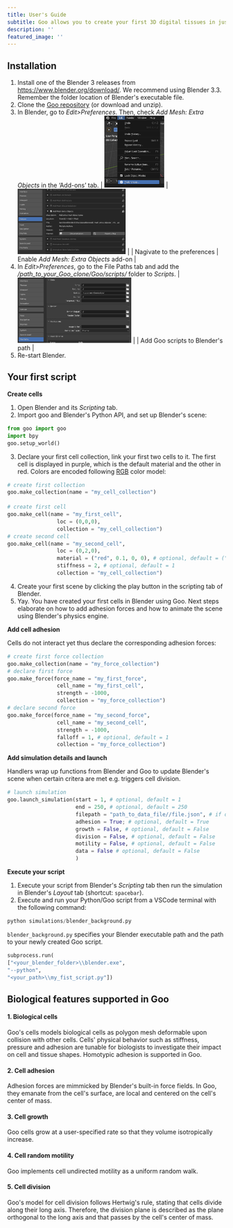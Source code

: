 ```yaml
---
title: User's Guide
subtitle: Goo allows you to create your first 3D digital tissues in just a few clicks.
description: ''
featured_image: ''
---
```


<h2>Installation</h2>

1. Install one of the Blender 3 releases from <a href="https://www.blender.org/download/">https://www.blender.org/download/</a>. We recommend using Blender 3.3. Remember the folder location of Blender's executable file. 
2. Clone the <a href="https://github.com/smegason/Goo">Goo repository</a> (or download and unzip). 
3. In Blender, go to <i>Edit>Preferences</i>. Then, check <i>Add Mesh: Extra Objects</i> in the ‘Add-ons’ tab.
| <img src="images\demo\blender_edit_preferences.jpg" height="165"> | <img src="images\demo\blender_add_mesh.jpg" height="150"> |
| Nagivate to the preferences | Enable <i> Add Mesh: Extra Objects</i> add-on | 
4. In <i>Edit>Preferences</i>, go to the File Paths tab and add the <i>/path_to_your_Goo_clone/Goo/scripts/</i> folder to <i>Scripts</i>. 
| <img src="images\demo\blender_add_path.jpg" height="150"> |
| Add Goo scripts to Blender's path |
5. Re-start Blender. 

<style>
  table {
    border-collapse: collapse;
  }
  td, th {
    border: none;
    padding: 10px;
    text-align: left;
  }
</style>

<h2>Your first script</h2>

<b>Create cells</b>

<ol>
  <li>Open Blender and its <i>Scripting</i> tab.</li>
  <li>Import goo and Blender's Python API, and set up Blender's scene:</li> 
</ol>

```python
from goo import goo
import bpy
goo.setup_world() 
```

<ol start="3">
  <li>Declare your first cell collection, link your first two cells to it. The first cell is displayed in purple, which is the default material and the other in red. Colors are encoded following <a href="https://www.tug.org/pracjourn/2007-4/walden/color.pdf">RGB</a> color model:</li>
</ol>

```python    
# create first collection
goo.make_collection(name = "my_cell_collection")

# create first cell
goo.make_cell(name = "my_first_cell", 
                loc = (0,0,0), 
                collection = "my_cell_collection")
# create second cell
goo.make_cell(name = "my_second_cell", 
                loc = (0,2,0), 
                material = ("red", 0.1, 0, 0), # optional, default = ("purple", 0.007, 0.021, 0.3)
                stiffness = 2, # optional, default = 1
                collection = "my_cell_collection")  
```
<ol start="4">
  <li>Create your first scene by clicking the play button in the scripting tab of Blender.</li>
  <li>Yay. You have created your first cells in Blender using Goo. Next steps elaborate on how to add adhesion forces and how to animate the scene using Blender's physics engine.</li>
</ol>

<b>Add cell adhesion</b>

Cells do not interact yet thus declare the corresponding adhesion forces: 

```python
# create first force collection
goo.make_collection(name = "my_force_collection")           
# declare first force
goo.make_force(force_name = "my_first_force", 
                cell_name = "my_first_cell", 
                strength = -1000, 
                collection = "my_force_collection")
# declare second force
goo.make_force(force_name = "my_second_force", 
                cell_name = "my_second_cell",
                strength = -1000, 
                falloff = 1, # optional, default = 1
                collection = "my_force_collection")
```

<b>Add simulation details and launch</b>

Handlers wrap up functions from Blender and Goo to update Blender's scene when certain critera are met e.g. triggers cell division. 

```python
# launch simulation
goo.launch_simulation(start = 1, # optional, default = 1
                      end = 250, # optional, default = 250
                      filepath = "path_to_data_file//file.json", # if data = True
                      adhesion = True; # optional, default = True
                      growth = False, # optional, default = False
                      division = False, # optional, default = False
                      motility = False, # optional, default = False
                      data = False # optional, default = False
                      )
```

<b>Execute your script</b>

1. Execute your script from Blender's <i>Scripting</i> tab then run the simulation in Blender's <i>Layout</i> tab (shortcut: `spacebar`). 
2. Execute and run your Python/Goo script from a VSCode terminal with the following command: 

```python
python simulations/blender_background.py
```

`blender_background.py` specifies your Blender executable path and the path to your newly created Goo script. 

```python
subprocess.run(
["<your_blender_folder>\\blender.exe",
"--python",
"<your_path>\\my_fist_script.py"])
```

<h2>Biological features supported in Goo</h2>

<h4>1. Biological cells </h4>
Goo's cells models biological cells as polygon mesh deformable upon collision with other cells. Cells' physical behavior such as stiffness, pressure and adhesion are tunable for biologists to investigate their impact on cell and tissue shapes. Homotypic adhesion is supported in Goo. 
<h4>2. Cell adhesion </h4>
Adhesion forces are mimmicked by Blender's built-in force fields. In Goo, they emanate from the cell's surface, are local and centered on the cell's center of mass. 
<h4>3. Cell growth </h4>
Goo cells grow at a user-specified rate so that they volume isotropically increase. 
<h4>4. Cell random motility</h4> 
Goo implements cell undirected motility as a uniform random walk. 
<h4>5. Cell division</h4> 
Goo's model for cell division follows Hertwig's rule, stating that cells divide along their long axis. Therefore, the division plane is described as the plane orthogonal to the long axis and that passes by the cell's center of mass. 